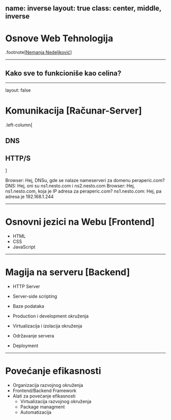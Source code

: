 name: inverse
layout: true
class: center, middle, inverse
---

# Osnove Web Tehnologija

.footnote[[Nemanja Nedeljković](https://nemanjan00.org/)]

---

## Kako sve to funkcioniše kao celina? 

---
layout: false

# Komunikacija [Računar-Server]

.left-column[
  ## DNS
  ## HTTP/S
]

Browser: Hej, DNSu, gde se nalaze nameserveri za domenu peraperic.com? 
DNS: Hej, oni su ns1.nesto.com i ns2.nesto.com
Browser: Hej, ns1.nesto.com, koja je IP adresa za peraperic.com? 
ns1.nesto.com: Hej, pa adresa je 192.168.1.244

---

# Osnovni jezici na Webu [Frontend]

- HTML
- CSS
- JavaScript

---

# Magija na serveru [Backend] 

- HTTP Server
- Server-side scripting
- Baze podataka


- Production i development okruženja
- Virtualizacija i izolacija okruženja


- Održavanje servera
- Deployment

---

# Povećanje efikasnosti

- Organizacija razvojnog okruženja
- Frontend/Backend Framework
- Alati za povećanje efikasnosti
	- Virtualizacija razvojnog okruženja
	- Package managment
	- Automatizacija
